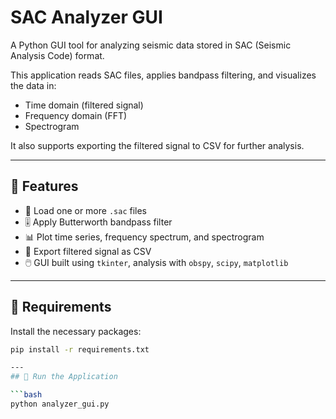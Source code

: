 # SAC Analyzer GUI

A Python GUI tool for analyzing seismic data stored in SAC (Seismic Analysis Code) format.

This application reads SAC files, applies bandpass filtering, and visualizes the data in:
- Time domain (filtered signal)
- Frequency domain (FFT)
- Spectrogram

It also supports exporting the filtered signal to CSV for further analysis.

---

## 🔧 Features

- 📂 Load one or more `.sac` files
- 🎚️ Apply Butterworth bandpass filter
- 📊 Plot time series, frequency spectrum, and spectrogram
- 💾 Export filtered signal as CSV
- 🖱️ GUI built using `tkinter`, analysis with `obspy`, `scipy`, `matplotlib`

---

## 🧪 Requirements

Install the necessary packages:

```bash
pip install -r requirements.txt

---
## 🚀 Run the Application

```bash
python analyzer_gui.py
